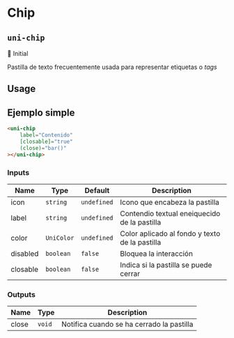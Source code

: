 Chip
===================
`uni-chip`
---
:large_blue_circle: Initial

Pastilla de texto frecuentemente usada para representar etiquetas o *tags*

## Usage

## Ejemplo simple

```html
<uni-chip
    label="Contenido"
    [closable]="true"
    (close)="bar()"
></uni-chip>

```

### Inputs

| Name     | Type       | Default     | Description                                    |
| -------- | ---------- | ----------- | ---------------------------------------------- |
| icon     | `string`   | `undefined` | Icono que encabeza la pastilla                 |
| label    | `string`   | `undefined` | Contendio textual eneiquecido de la pastilla   |
| color    | `UniColor` | `undefined` | Color aplicado al fondo y texto de la pastilla |
| disabled | `boolean`  | `false`     | Bloquea la interacción                         |
| closable | `boolean`  | `false`     | Indica si la pastilla se puede cerrar          |

### Outputs

| Name  | Type   | Description                               |
| ----- | ------ | ----------------------------------------- |
| close | `void` | Notifica cuando se ha cerrado la pastilla |
